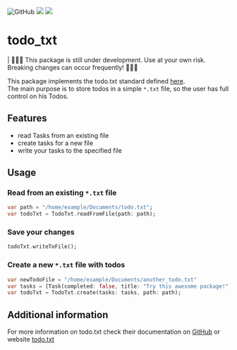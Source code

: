 ![GitHub](https://img.shields.io/github/license/xyl0neer/todo_txt?style=flat-square)
[![](http://flutter-badge.zaynjarvis.com/version/todo_txt)](https://pub.dartlang.org/packages/todo_txt)
[![](http://flutter-badge.zaynjarvis.com/score/todo_txt)](https://pub.dartlang.org/packages/todo_txt)
# todo_txt
| 🚧🚧🚧 This package is still under development. Use at your own risk. Breaking changes can occur frequently! 🚧🚧🚧

This package implements the todo.txt standard defined [here](https://github.com/todotxt/todo.txt). \
The main purpose is to store todos in a simple `*.txt` file, so the user has full control on his Todos.


## Features

- read Tasks from an existing file
- create tasks for a new file
- write your tasks to the specified file

## Usage

### Read from an existing `*.txt` file

```dart
var path = "/home/example/Documents/todo.txt";
var todoTxt = TodoTxt.readFromFile(path: path);
```

### Save your changes

```dart
todoTxt.writeToFile();
```

### Create a new `*.txt` file with todos

```dart
var newTodoFile = "/home/example/Documents/another_todo.txt"
var tasks = [Task(completed: false, title: "Try this awesome package!")];
var todoTxt = TodoTxt.create(tasks: tasks, path: path);
```

## Additional information

For more information on todo.txt check their documentation on [GitHub](https://github.com/todotxt/todo.txt) or website [todo.txt](http://todotxt.org/)
